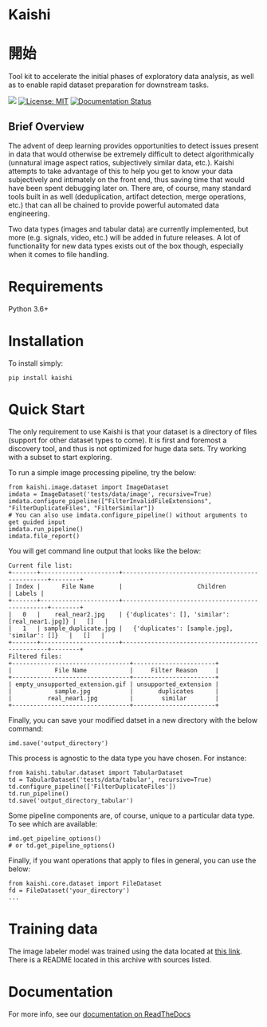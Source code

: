 # Kaishi
# 開始
Tool kit to accelerate the initial phases of exploratory data analysis, as well as to enable rapid dataset preparation for downstream tasks.

![](https://github.com/kungfuai/kaishi/workflows/build/badge.svg)
[![License: MIT](https://img.shields.io/badge/License-MIT-yellow.svg)](https://opensource.org/licenses/MIT)
[![Documentation Status](https://readthedocs.org/projects/kaishi/badge/?version=latest)](https://kaishi.readthedocs.io/en/latest/?badge=latest)
<!--[![PyPI Latest Release](https://img.shields.io/pypi/v/pandas.svg)](https://pypi.org/project/kaishi/)-->

## Brief Overview
The advent of deep learning provides opportunities to detect issues present in data that would otherwise be extremely difficult to detect algorithmically (unnatural image aspect ratios, subjectively similar data, etc.). Kaishi attempts to take advantage of this to help you get to know your data subjectively and intimately on the front end, thus saving time that would have been spent debugging later on. There are, of course, many standard tools built in as well (deduplication, artifact detection, merge operations, etc.) that can all be chained to provide powerful automated data engineering.

Two data types (images and tabular data) are currently implemented, but more (e.g. signals, video, etc.) will be added in future releases. A lot of functionality for new data types exists out of the box though, especially when it comes to file handling.

# Requirements
Python 3.6+

# Installation
To install simply:
```
pip install kaishi
```

# Quick Start
The only requirement to use Kaishi is that your dataset is a directory of files (support for other dataset types to come). It is first and foremost a discovery tool, and thus is not optimized for huge data sets. Try working with a subset to start exploring.

To run a simple image processing pipeline, try the below:
```
from kaishi.image.dataset import ImageDataset
imdata = ImageDataset('tests/data/image', recursive=True)
imdata.configure_pipeline(["FilterInvalidFileExtensions", "FilterDuplicateFiles", "FilterSimilar"])
# You can also use imdata.configure_pipeline() without arguments to get guided input
imdata.run_pipeline()
imdata.file_report()
```

You will get command line output that looks like the below:
```
Current file list:
+-------+----------------------+-------------------------------------------------+--------+
| Index |      File Name       |                     Children                    | Labels |
+-------+----------------------+-------------------------------------------------+--------+
|   0   |    real_near2.jpg    | {'duplicates': [], 'similar': [real_near1.jpg]} |   []   |
|   1   | sample_duplicate.jpg |   {'duplicates': [sample.jpg], 'similar': []}   |   []   |
+-------+----------------------+-------------------------------------------------+--------+
Filtered files:
+---------------------------------+-----------------------+
|            File Name            |     Filter Reason     |
+---------------------------------+-----------------------+
| empty_unsupported_extension.gif | unsupported_extension |
|            sample.jpg           |       duplicates      |
|          real_near1.jpg         |        similar        |
+---------------------------------+-----------------------+
```

Finally, you can save your modified datset in a new directory with the below command:
```
imd.save('output_directory')
```

This process is agnostic to the data type you have chosen. For instance:
```
from kaishi.tabular.dataset import TabularDataset
td = TabularDataset('tests/data/tabular', recursive=True)
td.configure_pipeline(['FilterDuplicateFiles'])
td.run_pipeline()
td.save('output_directory_tabular')
```

Some pipeline components are, of course, unique to a particular data type. To see which are available:
```
imd.get_pipeline_options()
# or td.get_pipeline_options()
```

Finally, if you want operations that apply to files in general, you can use the below:
```
from kaishi.core.dataset import FileDataset
fd = FileDataset('your_directory')
...
```

# Training data
The image labeler model was trained using the data located at [this link](https://drive.google.com/open?id=1lKk3bilmxY4YC7p5BkZd9nm8DjsGmgRf). There is a README located in this archive with sources listed.

# Documentation
For more info, see our [documentation on ReadTheDocs](https://kaishi.readthedocs.io/en/latest/)
